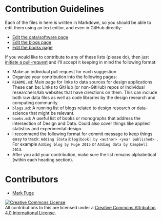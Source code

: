 # Contribution Guidelines

Each of the files in here is written in Markdown, so you should be able to edit them using an text editor, and even in GitHub directly:

- [Edit the data/software page](https://github.com/IDEALLab/design-data-list/edit/master/README.md)
- [Edit the blogs page](https://github.com/IDEALLab/design-data-list/edit/master/blogs.md)
- [Edit the books page](https://github.com/IDEALLab/design-data-list/edit/master/books.md)

If you would like to contribute to any of these lists (please do), then just [initiate a pull-request](https://help.github.com/articles/using-pull-requests/) and I'll accept it keeping in mind the following format:

- Make an individual pull request for each suggestion.
- Organize your contribution into the following pages:
 - `README.md`: Main page for links to data sources for design applications. These can be: Links to GitHub (or non-GitHub) repos or Individual researchers/lab websites that have directions on them. This can include both raw data files as well as code libraries by the design research and computing community.
 - `blogs.md`: A running list of blogs related to design research or data-science that might be relevant.
 - `books.md`: A useful list of books or monographs that address the intersection of Design and Data. Could also cover things like applied statistics and experimental design.
- I recommend the following format for commit message to keep things easy to track: `Adding [data|blog|book] by <author> <year published> `. For example `Adding blog by Fuge 2015` or `Adding data by Campbell 2013`.
- After you add your contribution, make sure the list remains alphabetical (within each heading section).

# Contributors

* [Mark Fuge](https://ideal.umd.edu)

<a rel="license" href="http://creativecommons.org/licenses/by/4.0/"><img alt="Creative Commons License" style="border-width:0" src="https://i.creativecommons.org/l/by/4.0/88x31.png" /></a><br />All contributions to this are licensed under a <a rel="license" href="http://creativecommons.org/licenses/by/4.0/">Creative Commons Attribution 4.0 International License</a>.
